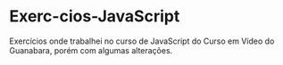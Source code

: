 # Exerc-cios-JavaScript
Exercícios onde trabalhei no curso de JavaScript do Curso em Vídeo do Guanabara, porém com algumas alterações.
